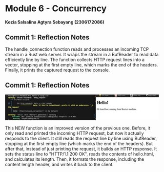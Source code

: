 # Module 6 - Concurrency
 **Kezia Salsalina Agtyra Sebayang (2306172086)**
 
 ## Commit 1: Reflection Notes

 The handle_connection function reads and processes an incoming TCP stream in a Rust web server. It wraps the stream in a BufReader to read data efficiently line by line. The function collects HTTP request lines into a vector, stopping at the first empty line, which marks the end of the headers. Finally, it prints the captured request to the console.

  ## Commit 1: Reflection Notes

![Commit 2 screen capture](/assets/images/commit2.png)

 This NEW function is an improved version of the previous one. Before, it only read and printed the incoming HTTP request, but now it actually responds to the client. It still reads the request line by line using BufReader, stopping at the first empty line (which marks the end of the headers). But after that, instead of just printing the request, it builds an HTTP response. It sets the status line to "HTTP/1.1 200 OK", reads the contents of hello.html, and calculates its length. Then, it formats the response, including the content length header, and writes it back to the client.